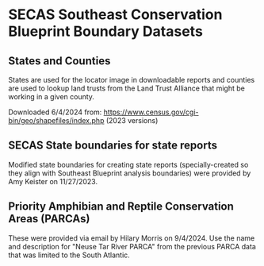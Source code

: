# SECAS Southeast Conservation Blueprint Boundary Datasets

## States and Counties

States are used for the locator image in downloadable reports and counties are
used to lookup land trusts from the Land Trust Alliance that might be working
in a given county.

Downloaded 6/4/2024 from: https://www.census.gov/cgi-bin/geo/shapefiles/index.php
(2023 versions)

## SECAS State boundaries for state reports

Modified state boundaries for creating state reports (specially-created so they
align with Southeast Blueprint analysis boundaries) were provided by Amy
Keister on 11/27/2023.

## Priority Amphibian and Reptile Conservation Areas (PARCAs)

These were provided via email by Hilary Morris on 9/4/2024. Use the name and
description for "Neuse Tar River PARCA" from the previous PARCA data that was
limited to the South Atlantic.
